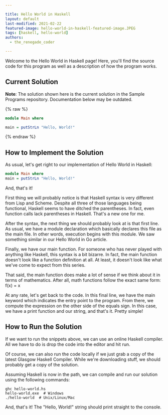 ```yaml
---

title: Hello World in Haskell
layout: default
last-modified: 2021-02-22
featured-image: hello-world-in-haskell-featured-image.JPEG
tags: [haskell, hello-world]
authors:
  - the_renegade_coder

---
```


Welcome to the Hello World in Haskell page! Here, you'll find the source code for this program as well as a description of how the program works.

## Current Solution

**Note**: The solution shown here is the current solution in the Sample Programs repository. Documentation below may be outdated.

{% raw %}

```Haskell
module Main where

main = putStrLn "Hello, World!"
```

{% endraw %}

## How to Implement the Solution

As usual, let's get right to our implementation of Hello World in Haskell:

```haskell
module Main where
main = putStrLn "Hello, World!"
```

And, that's it!

First thing we will probably notice is that Haskell syntax is very different 
from Lisp and Scheme. Despite all three of those languages being functional, 
Haskell seems to have ditched the parentheses. In fact, even function calls 
lack parentheses in Haskell. That's a new one for me.

After the syntax, the next thing we should probably look at is that first line. 
As usual, we have a module declaration which basically declares this file as 
the main file. In other words, execution begins with this module. We saw 
something similar in our Hello World in Go article.

Finally, we have our main function. For someone who has never played with anything 
like Haskell, this syntax is a bit bizarre. In fact, the main function doesn't look 
like a function definition at all. At least, it doesn't look like what we've come to 
expect from this series.

That said, the main function does make a lot of sense if we think about it in terms 
of mathematics. After all, math functions follow the exact same form: f(x) = x

At any rate, let's get back to the code. In this final line, we have the main keyword 
which indicates the entry point to the program. From there, we compute the expression 
on the other side of the equals sign. In this case, we have a print function and our 
string, and that's it. Pretty simple!


## How to Run the Solution

If we want to run the snippets above, we can use an online Haskell compiler. All we 
have to do is drop the code into the editor and hit run.

Of course, we can also run the code locally if we just grab a copy of the latest Glasgow 
Haskell Compiler. While we're downloading stuff, we should probably get a copy of the 
solution.

Assuming Haskell is now in the path, we can compile and run our solution using the 
following commands:

```shell
ghc hello-world.hs
hello-world.exe  # Windows
./hello-world  # Unix/Linux/Mac
```

And, that's it! The "Hello, World!" string should print straight to the console.

